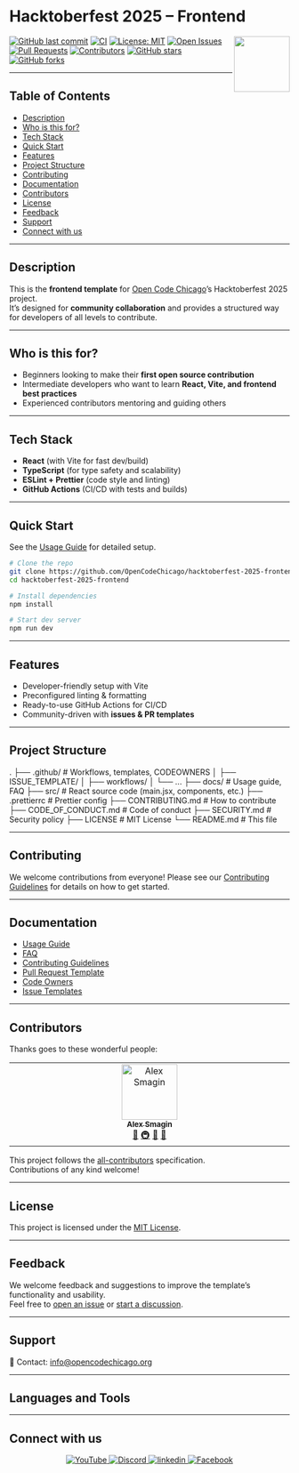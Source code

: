 # Hacktoberfest 2025 – Frontend

<img align="right" src="https://media.giphy.com/media/du3J3cXyzhj75IOgvA/giphy.gif" width="100"/>

[![GitHub last commit](https://img.shields.io/github/last-commit/OpenCodeChicago/hacktoberfest-2025-frontend)](https://github.com/OpenCodeChicago/hacktoberfest-2025-frontend/commits/main)
[![CI](https://github.com/OpenCodeChicago/hacktoberfest-2025-frontend/actions/workflows/ci.yml/badge.svg?style=for-the-badge)](https://github.com/OpenCodeChicago/hacktoberfest-2025-frontend/actions/workflows/ci.yml)
[![License: MIT](https://img.shields.io/github/license/OpenCodeChicago/hacktoberfest-2025-frontend)](https://github.com/OpenCodeChicago/hacktoberfest-2025-frontend/blob/main/LICENSE)
[![Open Issues](https://img.shields.io/github/issues/OpenCodeChicago/hacktoberfest-2025-frontend)](https://github.com/OpenCodeChicago/hacktoberfest-2025-frontend/issues)
[![Pull Requests](https://img.shields.io/github/issues-pr/OpenCodeChicago/hacktoberfest-2025-frontend)](https://github.com/OpenCodeChicago/hacktoberfest-2025-frontend/pulls)
[![Contributors](https://img.shields.io/github/contributors/OpenCodeChicago/hacktoberfest-2025-frontend)](https://github.com/OpenCodeChicago/hacktoberfest-2025-frontend/graphs/contributors)
[![GitHub stars](https://img.shields.io/github/stars/OpenCodeChicago/hacktoberfest-2025-frontend?style=for-the-badge)](https://github.com/OpenCodeChicago/hacktoberfest-2025-frontend/stargazers)
[![GitHub forks](https://img.shields.io/github/forks/OpenCodeChicago/hacktoberfest-2025-frontend?style=for-the-badge)](https://github.com/OpenCodeChicago/hacktoberfest-2025-frontend/network/members)

---

## Table of Contents
- [Description](#-description)
- [Who is this for?](#-who-is-this-for)
- [Tech Stack](#-tech-stack)
- [Quick Start](#-quick-start)
- [Features](#-features)
- [Project Structure](#-project-structure)
- [Contributing](#-contributing)
- [Documentation](#-documentation)
- [Contributors](#-contributors)
- [License](#-license)
- [Feedback](#-feedback)
- [Support](#-support)
- [Connect with us](#-connect-with-us)

---

## Description

This is the **frontend template** for [Open Code Chicago](https://opencodechicago.org)’s Hacktoberfest 2025 project.  
It’s designed for **community collaboration** and provides a structured way for developers of all levels to contribute.  

---

## Who is this for?

- Beginners looking to make their **first open source contribution**  
- Intermediate developers who want to learn **React, Vite, and frontend best practices**  
- Experienced contributors mentoring and guiding others  

---

## Tech Stack

- **React** (with Vite for fast dev/build)
- **TypeScript** (for type safety and scalability)
- **ESLint + Prettier** (code style and linting)
- **GitHub Actions** (CI/CD with tests and builds)

---

## Quick Start

See the [Usage Guide](docs/usage.md) for detailed setup.

```bash
# Clone the repo
git clone https://github.com/OpenCodeChicago/hacktoberfest-2025-frontend.git
cd hacktoberfest-2025-frontend
```

```bash
# Install dependencies
npm install
```

```bash
# Start dev server
npm run dev
```

---

## Features

- Developer-friendly setup with Vite
- Preconfigured linting & formatting
- Ready-to-use GitHub Actions for CI/CD
- Community-driven with **issues & PR templates**

---

## Project Structure

.
├── .github/              # Workflows, templates, CODEOWNERS
│   ├── ISSUE_TEMPLATE/
│   ├── workflows/
│   └── ...
├── docs/                 # Usage guide, FAQ
├── src/                  # React source code (main.jsx, components, etc.)
├── .prettierrc           # Prettier config
├── CONTRIBUTING.md        # How to contribute
├── CODE_OF_CONDUCT.md     # Code of conduct
├── SECURITY.md            # Security policy
├── LICENSE                # MIT License
└── README.md              # This file

---

## Contributing

We welcome contributions from everyone!
Please see our [Contributing Guidelines](CONTRIBUTING.md) for details on how to get started.  

---

## Documentation

- [Usage Guide](docs/usage.md)  
- [FAQ](docs/faq.md)  
- [Contributing Guidelines](CONTRIBUTING.md)  
- [Pull Request Template](.github/PULL_REQUEST_TEMPLATE.md)  
- [Code Owners](.github/CODEOWNERS)  
- [Issue Templates](.github/ISSUE_TEMPLATE/)  

---

## Contributors

Thanks goes to these wonderful people:

<!-- ALL-CONTRIBUTORS-LIST:START - Do not remove or modify this section -->
<!-- prettier-ignore-start -->
<!-- markdownlint-disable -->
<table>
  <tbody>
    <tr>
      <td align="center" valign="top" width="14.28%"><a href="https://alexsmagin.dev"><img src="https://avatars.githubusercontent.com/u/107826794?v=4?s=100" width="100px;" alt="Alex Smagin"/><br /><sub><b>Alex Smagin</b></sub></a><br /><a href="https://github.com/OpenCodeChicago/hacktoberfest-2025-frontend/commits?author=Alexandrbig1" title="Documentation">📖</a> <a href="#infra-Alexandrbig1" title="Infrastructure (Hosting, Build-Tools, etc)">🚇</a> <a href="#maintenance-Alexandrbig1" title="Maintenance">🚧</a> <a href="#projectManagement-Alexandrbig1" title="Project Management">📆</a></td>
    </tr>
  </tbody>
</table>

<!-- markdownlint-restore -->
<!-- prettier-ignore-end -->

<!-- ALL-CONTRIBUTORS-LIST:END -->

This project follows the [all-contributors](https://allcontributors.org) specification.  
Contributions of any kind welcome!

---

## License

This project is licensed under the [MIT License](LICENSE).

---

## Feedback

We welcome feedback and suggestions to improve the template’s functionality and usability.  
Feel free to [open an issue](https://github.com/OpenCodeChicago/hacktoberfest-2025-frontend/issues) or [start a discussion](https://github.com/OpenCodeChicago/hacktoberfest-2025-frontend/discussions).  

---

## Support

📧 Contact: [info@opencodechicago.org](mailto:info@opencodechicago.org)

---

## Languages and Tools

---

## Connect with us

<div align="center">
<a href="https://www.youtube.com/@AlexSmaginDev" target="_blank">
<img src="https://img.shields.io/badge/youtube-%23FF0000.svg?&style=for-the-badge&logo=youtube&logoColor=white" alt="YouTube" style="margin-bottom: 5px;" />
</a>
<a href="https://discord.gg/t6MGsCqdFX" target="_blank">
    <img src="https://img.shields.io/badge/discord-%237289DA.svg?&style=for-the-badge&logo=discord&logoColor=white" alt="Discord" style="margin-bottom: 5px;" />
</a>
<a href="https://www.linkedin.com/company/open-code-chicago" target="_blank">
<img src=https://img.shields.io/badge/linkedin-%231E77B5.svg?&style=for-the-badge&logo=linkedin&logoColor=white alt=linkedin style="margin-bottom: 5px;" />
</a>
<a href="https://www.facebook.com/profile.php?id=61580367112591" target="_blank">
<img src="https://img.shields.io/badge/facebook-%231877F2.svg?&style=for-the-badge&logo=facebook&logoColor=white" alt="Facebook" style="margin-bottom: 5px;" />
</a>

</div>
